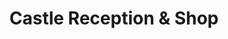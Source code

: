 ---
title: "Castle Reception & Shop"
url: /cardigan-aberteifi/castle-reception-and-shop/
shop: ticket
---